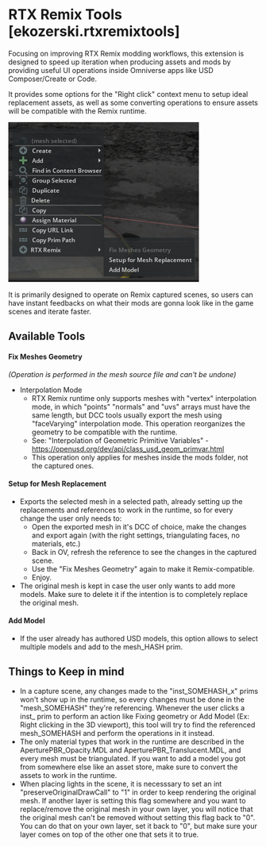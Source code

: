 # RTX Remix Tools [ekozerski.rtxremixtools]

Focusing on improving RTX Remix modding workflows, this extension is designed to speed up iteration when producing assets and mods by providing useful UI operations inside Omniverse apps like USD Composer/Create or Code.

It provides some options for the "Right click" context menu to setup ideal replacement assets, as well as some converting operations to ensure assets will be compatible with the Remix runtime.

![Alt text](ContextMenu.png)

It is primarily designed to operate on Remix captured scenes, so users can have instant feedbacks on what their mods are gonna look like in the game scenes and iterate faster.


## Available Tools
#### Fix Meshes Geometry
<i>(Operation is performed in the mesh source file and can\'t be undone)</i>
- Interpolation Mode
  - RTX Remix runtime only supports meshes with "vertex" interpolation mode, in which "points" "normals" and "uvs" arrays 
must have the same length, but DCC tools usually export the mesh using "faceVarying" interpolation mode.
This operation reorganizes the geometry to be compatible with the runtime.
  - See: "Interpolation of Geometric Primitive Variables" - https://openusd.org/dev/api/class_usd_geom_primvar.html
  - This operation only applies for meshes inside the mods folder, not the captured ones.

#### Setup for Mesh Replacement
- Exports the selected mesh in a selected path, already setting up the replacements and references to work in the runtime, so for every change the user only needs to:
  - Open the exported mesh in it's DCC of choice, make the changes and export again (with the right settings, triangulating faces, no materials, etc.)
  - Back in OV, refresh the reference to see the changes in the captured scene.
  - Use the "Fix Meshes Geometry" again to make it Remix-compatible.
  - Enjoy.
- The original mesh is kept in case the user only wants to add more models. Make sure to delete it if the intention is to completely replace the original mesh.

#### Add Model
- If the user already has authored USD models, this option allows to select multiple models and add to the mesh_HASH prim.


## Things to Keep in mind
- In a capture scene, any changes made to the "inst_SOMEHASH_x" prims won't show up in the runtime, so every changes must be done in the "mesh_SOMEHASH" they're referencing. Whenever the user clicks a inst_ prim to perform an action like Fixing geometry or Add Model (Ex: Right clicking in the 3D viewport), this tool will try to find the referenced mesh_SOMEHASH and perform the operations in it instead.
- The only material types that work in the runtime are described in the AperturePBR_Opacity.MDL and AperturePBR_Translucent.MDL, and every mesh must be triangulated. If you want to add a model you got from somewhere else like an asset store, make sure to convert the assets to work in the runtime.
- When placing lights in the scene, it is necesssary to set an int "preserveOriginalDrawCall" to "1" in order to keep rendering the original mesh. If another layer is setting this flag somewhere and you want to replace/remove the original mesh in your own layer, you will notice that the original mesh can't be removed without setting this flag back to "0". You can do that on your own layer, set it back to "0", but make sure your layer comes on top of the other one that sets it to true.
